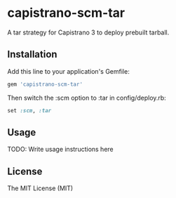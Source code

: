 # capistrano-scm-tar

A tar strategy for Capistrano 3 to deploy prebuilt tarball.

## Installation

Add this line to your application's Gemfile:

```ruby
gem 'capistrano-scm-tar'
```

Then switch the :scm option to :tar in config/deploy.rb:

```ruby
set :scm, :tar
```

## Usage

TODO: Write usage instructions here

## License

The MIT License (MIT)
